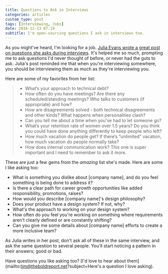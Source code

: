 ```yaml
---
title: Questions to Ask in Interviews
categories: articles
custom_type: post
tags: [Interviewing, Jobs]
date: 2016-12-13 07:19
subtitle: I'm open-sourcing questions I ask in interviews too.
---
```

As you might've heard, I'm looking for a job. [Julia Evans wrote a great post on questions she asks during interviews](https://jvns.ca/blog/2013/12/30/questions-im-asking-in-interviews/). It's helped me so much, prompting me to ask questions I'd never thought of before, or never had the guts to ask. Julia's post reminded me that when you're interviewing somewhere, you should be interviewing them as much as they're interviewing you.

Here are some of my favorites from her list:

> - What’s your approach to technical debt?
> - How often do you have meetings? Are there any scheduled/standing meetings? Who talks to customers (if appropriate) and how?
> - How are disagreements solved - both technical disagreements and other kinds? What happens when personalities clash?
> - Can you tell me about a time when you’ve had to let someone go?
> - What’s your retention rate of women over 1.5 years? Do you think you could have done anything differently to keep people who left?  
> - How much vacation do people get? If there’s “unlimited” vacation, how much vacation do people normally take?
> - How does internal communication work? This one is super important and I need to remember to ask it more.

These are just a few gems from the *amazing* list she's made. Here are some I like asking too:

- What is something you dislike about [company name], and do you feel something is being done to address it?
- Is there a clear path for career growth opportunities like added responsibility, promotions, raises?
- How would you describe [company name]'s design philosophy?
- Does your product have a design system? If not, why?
- What's the approach to working on your design system?
- How often do you feel you're working on something where requirements aren't clearly defined or are constantly shifting?
- Can you give me some details about [company name] efforts to create a more inclusive team?

As Julia writes in her post, don't ask all of these in the same interview, and ask the same question to several people. You'll start noticing a pattern in their answers; good or bad.

Have questions you like asking too? [I'd love to hear about them](mailto:tim@theboldreport.net?subject=Here's a question I love asking).
